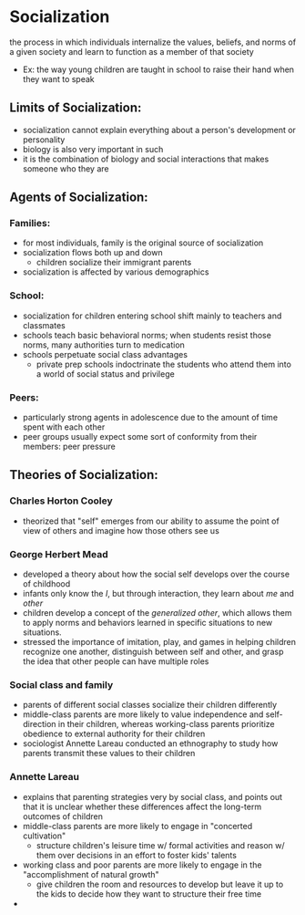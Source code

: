 # Socialization
the process in which individuals internalize the values, beliefs, and norms of a given society and learn to function as a member of that society
- Ex: the way young children are taught in school to raise their hand when they want to speak
## Limits of Socialization:
- socialization cannot explain everything about a person's development or personality
- biology is also very important in such
- it is the combination of biology and social interactions that makes someone who they are
## Agents of Socialization:
### Families:
- for most individuals, family is the original source of socialization
- socialization flows both up and down
	- children socialize their immigrant parents
- socialization is affected by various demographics
### School:
- socialization for children entering school shift mainly to teachers and classmates
- schools teach basic behavioral norms; when students resist those norms, many authorities turn to medication
- schools perpetuate social class advantages
	- private prep schools indoctrinate the students who attend them into a world of social status and privilege
### Peers:
- particularly strong agents in adolescence due to the amount of time spent with each other
- peer groups usually expect some sort of conformity from their members: peer pressure
## Theories of Socialization:
### Charles Horton Cooley
- theorized that "self" emerges from our ability to assume the point of view of others and imagine how those others see us
### George Herbert Mead
- developed a theory about how the social self develops over the course of childhood
- infants only know the $I$, but through interaction, they learn about $me$ and $other$
- children develop a concept of the $generalized\ other$, which allows them to apply norms and behaviors learned in specific situations to new situations.
- stressed the importance of imitation, play, and games in helping children recognize one another, distinguish between self and other, and grasp the idea that other people can have multiple roles
### Social class and family
- parents of different social classes socialize their children differently
- middle-class parents are more likely to value independence and self-direction in their children, whereas working-class parents prioritize obedience to external authority for their children
- sociologist Annette Lareau conducted an ethnography to study how parents transmit these values to their children
### Annette Lareau
- explains that parenting strategies very by social class, and points out that it is unclear whether these differences affect the long-term outcomes of children
- middle-class parents are more likely to engage in "concerted cultivation"
	- structure children's leisure time w/ formal activities and reason w/ them over decisions in an effort to foster kids' talents
- working class and poor parents are more likely to engage in the "accomplishment of natural growth"
	- give children the room and resources to develop but leave it up to the kids to decide how they want to structure their free time
- 